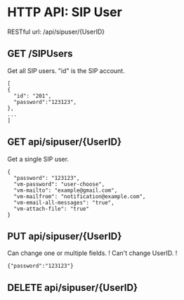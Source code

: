 # HTTP API: SIP User
RESTful url:  /api/sipuser/{UserID}

## GET /SIPUsers
Get all SIP users. "id" is the SIP account.
```
[
{
  "id": "201",
  "password":"123123",
},
...
]
```
## GET api/sipuser/{UserID}
Get a single SIP user.

```
{
  "password": "123123",
  "vm-password": "user-choose",
  "vm-mailto": "example@gmail.com",
  "vm-mailfrom": "notification@example.com",
  "vm-email-all-messages": "true",
  "vm-attach-file": "true"
}
```

## PUT api/sipuser/{UserID}
Can change one or multiple fields. 
! Can't change UserID. !

```
{"password":"123123"}
```

## DELETE api/sipuser/{UserID}


